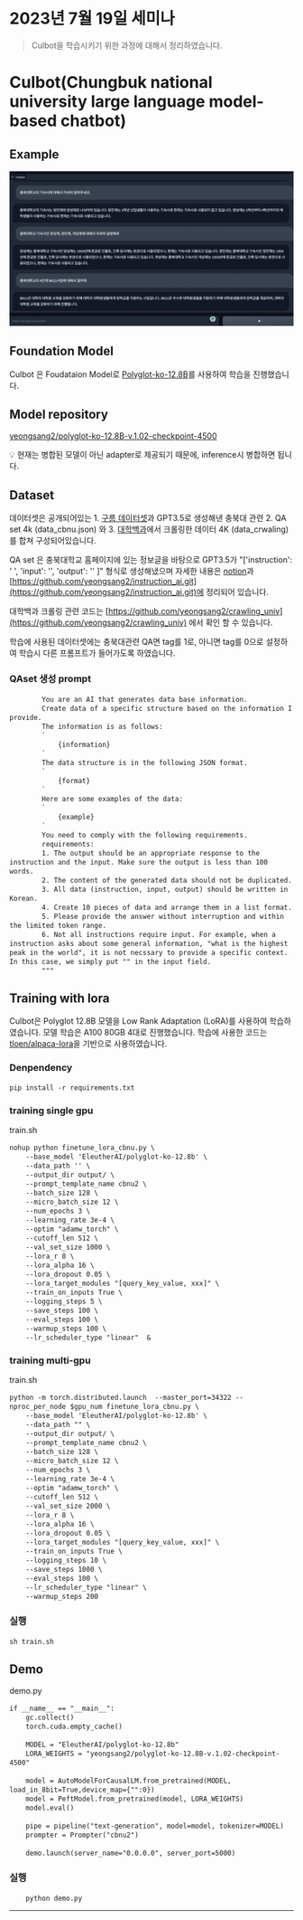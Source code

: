 # 2023년 7월 19일 세미나

> Culbot을 학습시키기 위한 과정에 대해서 정리하였습니다.

# Culbot(Chungbuk national university large language model-based chatbot)

## Example
![example](example.png)


## Foundation Model 

Culbot 은 Foudataion Model로 [Polyglot-ko-12.8B](https://huggingface.co/EleutherAI/polyglot-ko-12.8b)를 사용하여 학습을 진행했습니다.

## Model repository

[yeongsang2/polyglot-ko-12.8B-v.1.02-checkpoint-4500](https://huggingface.co/yeongsang2/polyglot-ko-12.8B-v.1.02-checkpoint-4500)
<aside>
💡 현재는 병합된 모델이 아닌 adapter로 제공되기 때문에, inference시 병합하면 됩니다.
</aside>

## Dataset

데이터셋은 공개되어있는 1. [구름 데이터셋](https://huggingface.co/datasets/nlpai-lab/kullm-v2)과 GPT3.5로 생성해낸 충북대 관련 2. QA set 4k (data_cbnu.json) 와 3. [대학백과](https://www.univ100.kr/)에서 크롤링한 데이터 4K (data_crwaling)를 합쳐 구성되어있습니다.

QA set 은 충북대학교 홈페이지에 있는 정보글을 바탕으로 GPT3.5가 "['instruction': ' ', 'input': '', 'output': '' ]" 형식로 생성해냈으며 자세한 내용은 [notion](https://www.notion.so/CBNU-73265e0cb4b7491d92c063c637170b70?pvs=4)과 [https://github.com/yeongsang2/instruction_ai.git](https://github.com/yeongsang2/instruction_ai.git)에 정리되어 있습니다. 

대학백과 크롤링 관련 코드는 [https://github.com/yeongsang2/crawling_univ](https://github.com/yeongsang2/crawling_univ)
에서 확인 할 수 있습니다. 

학습에 사용된 데이터셋에는 충북대관련 QA면 tag를 1로, 아니면 tag를 0으로 설정하여 학습시 다른 프롬프트가 들어가도록 하였습니다.

### QAset 생성 prompt
```
        You are an AI that generates data base information. 
        Create data of a specific structure based on the information I provide. 
        The information is as follows: 
        `
            {information}
        `
        The data structure is in the following JSON format. 
        `   
            {format}
        `
        Here are some examples of the data:
        `
            {example}
        `
        You need to comply with the following requirements.
        requirements:
        1. The output should be an appropriate response to the instruction and the input. Make sure the output is less than 100 words.
        2. The content of the generated data should not be duplicated.
        3. All data (instruction, input, output) should be written in Korean.
        4. Create 10 pieces of data and arrange them in a list format.
        5. Please provide the answer without interruption and within the limited token range.
        6. Not all instructions require input. For example, when a instruction asks about some general information, "what is the highest peak in the world", it is not necssary to provide a specific context. In this case, we simply put "" in the input field.
        """
```
 
 ## Training with lora

Culbot은 Polyglot 12.8B 모델을 Low Rank Adaptation (LoRA)를 사용하여 학습하였습니다.
모델 학습은 A100 80GB 4대로 진행했습니다. 학습에 사용한 코드는 [tloen/alpaca-lora](https://github.com/tloen/alpaca-lora)을 기반으로 사용하였습니다.

### Denpendency
```
pip install -r requirements.txt
``` 

### training single gpu
train.sh

```
nohup python finetune_lora_cbnu.py \
    --base_model 'EleutherAI/polyglot-ko-12.8b' \
    --data_path '' \
    --output_dir output/ \
    --prompt_template_name cbnu2 \
    --batch_size 128 \
    --micro_batch_size 12 \
    --num_epochs 3 \
    --learning_rate 3e-4 \
	--optim "adamw_torch" \
    --cutoff_len 512 \
    --val_set_size 1000 \
    --lora_r 8 \
    --lora_alpha 16 \
    --lora_dropout 0.05 \
    --lora_target_modules "[query_key_value, xxx]" \
    --train_on_inputs True \
    --logging_steps 5 \
    --save_steps 100 \
    --eval_steps 100 \
    --warmup_steps 100 \
    --lr_scheduler_type "linear"  &
```

### training multi-gpu 
train.sh
```
python -m torch.distributed.launch  --master_port=34322 --nproc_per_node $gpu_num finetune_lora_cbnu.py \
    --base_model 'EleutherAI/polyglot-ko-12.8b' \
    --data_path "" \
    --output_dir output/ \
    --prompt_template_name cbnu2 \
    --batch_size 128 \
    --micro_batch_size 12 \
    --num_epochs 3 \
    --learning_rate 3e-4 \
	--optim "adamw_torch" \
    --cutoff_len 512 \
    --val_set_size 2000 \
    --lora_r 8 \
    --lora_alpha 16 \
    --lora_dropout 0.05 \
    --lora_target_modules "[query_key_value, xxx]" \
    --train_on_inputs True \
    --logging_steps 10 \
    --save_steps 1000 \
    --eval_steps 100 \
    --lr_scheduler_type "linear" \
	--warmup_steps 200 
```

### 실행
```
sh train.sh
```

## Demo

demo.py
```
if __name__ == "__main__":
    gc.collect()
    torch.cuda.empty_cache()

    MODEL = "EleutherAI/polyglot-ko-12.8b"
    LORA_WEIGHTS = "yeongsang2/polyglot-ko-12.8B-v.1.02-checkpoint-4500"

    model = AutoModelForCausalLM.from_pretrained(MODEL, load_in_8bit=True,device_map={"":0})
    model = PeftModel.from_pretrained(model, LORA_WEIGHTS)
    model.eval()

    pipe = pipeline("text-generation", model=model, tokenizer=MODEL)
    prompter = Prompter("cbnu2")

    demo.launch(server_name="0.0.0.0", server_port=5000)
```
### 실행
```
    python demo.py
```
<hr>